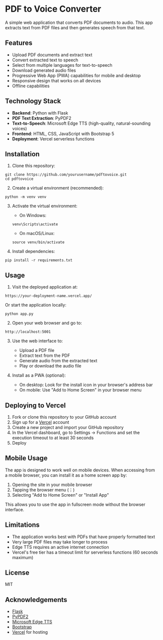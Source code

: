 # PDF to Voice Converter

A simple web application that converts PDF documents to audio. This app extracts text from PDF files and then generates speech from that text.

## Features

- Upload PDF documents and extract text
- Convert extracted text to speech
- Select from multiple languages for text-to-speech
- Download generated audio files
- Progressive Web App (PWA) capabilities for mobile and desktop
- Responsive design that works on all devices
- Offline capabilities

## Technology Stack

- **Backend**: Python with Flask
- **PDF Text Extraction**: PyPDF2
- **Text-to-Speech**: Microsoft Edge TTS (high-quality, natural-sounding voices)
- **Frontend**: HTML, CSS, JavaScript with Bootstrap 5
- **Deployment**: Vercel serverless functions

## Installation

1. Clone this repository:
```
git clone https://github.com/yourusername/pdftovoice.git
cd pdftovoice
```

2. Create a virtual environment (recommended):
```
python -m venv venv
```

3. Activate the virtual environment:
   - On Windows:
   ```
   venv\Scripts\activate
   ```
   - On macOS/Linux:
   ```
   source venv/bin/activate
   ```

4. Install dependencies:
```
pip install -r requirements.txt
```

## Usage

1. Visit the deployed application at:
```
https://your-deployment-name.vercel.app/
```

Or start the application locally:
```
python app.py
```

2. Open your web browser and go to:
```
http://localhost:5001
```

3. Use the web interface to:
   - Upload a PDF file
   - Extract text from the PDF
   - Generate audio from the extracted text
   - Play or download the audio file
   
4. Install as a PWA (optional):
   - On desktop: Look for the install icon in your browser's address bar
   - On mobile: Use "Add to Home Screen" in your browser menu

## Deploying to Vercel

1. Fork or clone this repository to your GitHub account
2. Sign up for a [Vercel](https://vercel.com) account
3. Create a new project and import your GitHub repository
4. In the Vercel dashboard, go to Settings → Functions and set the execution timeout to at least 30 seconds
5. Deploy

## Mobile Usage

The app is designed to work well on mobile devices. When accessing from a mobile browser, you can install it as a home screen app by:

1. Opening the site in your mobile browser
2. Tapping the browser menu (⋮)
3. Selecting "Add to Home Screen" or "Install App"

This allows you to use the app in fullscreen mode without the browser interface.

## Limitations

- The application works best with PDFs that have properly formatted text
- Very large PDF files may take longer to process
- Edge TTS requires an active internet connection
- Vercel's free tier has a timeout limit for serverless functions (60 seconds maximum)

## License

MIT

## Acknowledgements

- [Flask](https://flask.palletsprojects.com/)
- [PyPDF2](https://pythonhosted.org/PyPDF2/)
- [Microsoft Edge TTS](https://github.com/rany2/edge-tts)
- [Bootstrap](https://getbootstrap.com/)
- [Vercel](https://vercel.com) for hosting 